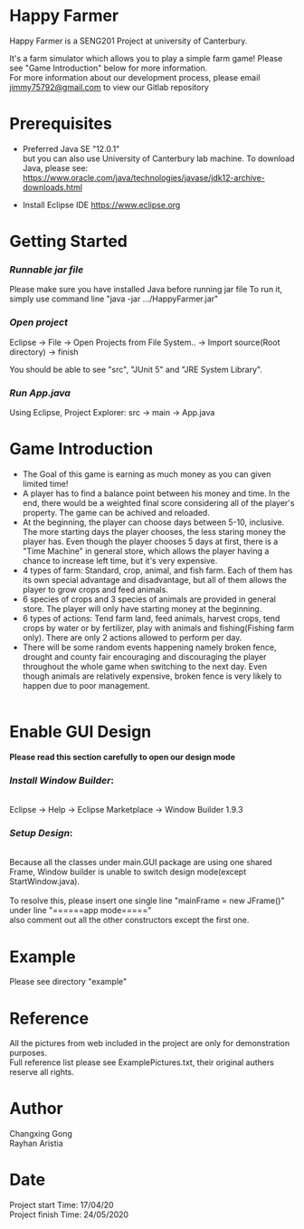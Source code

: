 # Happy Farmer
Happy Farmer is a SENG201 Project at university of Canterbury. 

It's a farm simulator which allows you to play a simple farm game!
Please see "Game Introduction" below for more information.<br/>
For more information about our development process, please email jimmy75792@gmail.com to view our Gitlab repository


# Prerequisites

* Preferred Java SE "12.0.1" <br/>but you can also use University of Canterbury lab machine.
   To download Java, please see: https://www.oracle.com/java/technologies/javase/jdk12-archive-downloads.html

* Install Eclipse IDE https://www.eclipse.org


# Getting Started
### _Runnable jar file_
Please make sure you have installed Java before running jar file
To run it, simply use command line "java -jar .../HappyFarmer.jar"

### _Open project_
Eclipse -> File -> Open Projects from File System.. -> Import source(Root directory) -> finish

You should be able to see "src", "JUnit 5" and "JRE System Library".
### _Run App.java_
Using Eclipse, Project Explorer: src -> main -> App.java

# Game Introduction
* The Goal of this game is earning as much money as you can given limited time! <br/>
* A player has to find a balance point between his money and time. In the end, there would be a weighted final score considering all of the player's property.
The game can be achived and reloaded.<br/>
* At the beginning, the player can choose days between 5-10, inclusive. The more starting days the player chooses, the less staring money the player has. Even though the player chooses 5 days at first, there is a "Time Machine" in general store, which allows the player having a chance to increase left time, but it's very expensive.<br/>
* 4 types of farm: Standard, crop, animal, and fish farm. Each of them has its own special advantage and disadvantage, but all of them allows the player to grow crops and feed animals.<br/>
* 6 species of crops and 3 species of animals are provided in general store. The player will only have starting money at the beginning.<br/>
* 6 types of actions: Tend farm land, feed animals, harvest crops, tend crops by water or by fertilizer, play with animals and fishing(Fishing farm only). There are only 2 actions allowed to perform per day.<br/>
* There will be some random events happening namely broken fence, drought and county fair encouraging and discouraging the player throughout the whole game when switching to the next day. Even though animals are relatively expensive, broken fence is very likely to happen due to poor management.<br/><br/>

# Enable GUI Design
**Please read this section carefully to open our design mode**

### _Install Window Builder_:
<br/>Eclipse -> Help -> Eclipse Marketplace -> Window Builder 1.9.3


### _Setup Design_:
<br/>Because all the classes under main.GUI package are using one shared Frame, Window builder is unable to switch design mode(except StartWindow.java).
<br/><br/>To resolve this, please insert one single line "mainFrame = new JFrame()" under line "======app mode====="<br/> also comment out all the other constructors except the first one.	

# Example
Please see directory "example"

# Reference
All the pictures from web included in the project are only for demonstration purposes.<br/>
Full reference list please see ExamplePictures.txt, their original authers reserve all rights.

# Author
Changxing Gong<br/>
Rayhan Aristia

# Date
Project start Time: 17/04/20<br/>
Project finish Time: 24/05/2020
